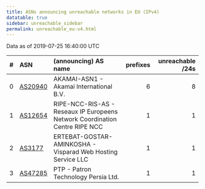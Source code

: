 ```yaml
---
title: ASNs announcing unreachable networks in EU (IPv4)
datatable: true
sidebar: unreachable_sidebar
permalink: unreachable_eu-v4.html
---
```


Data as of 2019-07-25 16:40:00 UTC


<div class="datatable-begin"></div>

|   # | ASN                                    | (announcing) AS name                                                        |   prefixes |   unreachable /24s |
|----:|:---------------------------------------|:----------------------------------------------------------------------------|-----------:|-------------------:|
|   0 | [AS20940](unreachable_AS20940-v4.html) | AKAMAI-ASN1 - Akamai International B.V.                                     |          6 |                  8 |
|   1 | [AS12654](unreachable_AS12654-v4.html) | RIPE-NCC-RIS-AS - Reseaux IP Europeens Network Coordination Centre RIPE NCC |          1 |                  1 |
|   2 | [AS3177](unreachable_AS3177-v4.html)   | ERTEBAT-GOSTAR-AMINKOSHA - Visparad Web Hosting Service LLC                 |          1 |                  1 |
|   3 | [AS47285](unreachable_AS47285-v4.html) | PTP - Patron Technology Persia Ltd.                                         |          1 |                  1 |

<div class="datatable-end"></div>
